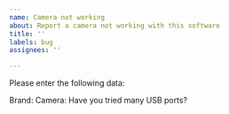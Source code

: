 ```yaml
---
name: Camera not working
about: Report a camera not working with this software
title: ''
labels: bug
assignees: ''

---
```


Please enter the following data:

Brand: 
Camera: 
Have you tried many USB ports?
